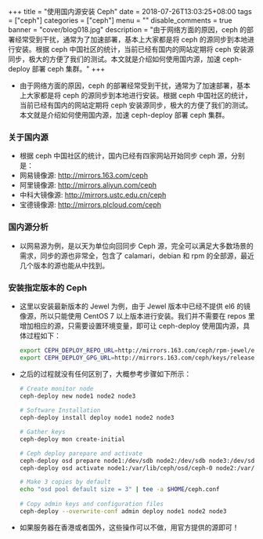 +++
title = "使用国内源安装 Ceph"
date = 2018-07-26T13:03:25+08:00
tags = ["ceph"]
categories = ["ceph"]
menu = ""
disable_comments = true
banner = "cover/blog018.jpg"
description = "由于网络方面的原因，ceph 的部署经常受到干扰，通常为了加速部署，基本上大家都是将 ceph 的源同步到本地进行安装。根据 ceph 中国社区的统计，当前已经有国内的网站定期将 ceph 安装源同步，极大的方便了我们的测试。本文就是介绍如何使用国内源，加速 ceph-deploy 部署 ceph 集群。"
+++

- 由于网络方面的原因，ceph 的部署经常受到干扰，通常为了加速部署，基本上大家都是将 ceph 的源同步到本地进行安装。根据 ceph 中国社区的统计，当前已经有国内的网站定期将 ceph 安装源同步，极大的方便了我们的测试。本文就是介绍如何使用国内源，加速 ceph-deploy 部署 ceph 集群。

### 关于国内源
- 根据 ceph 中国社区的统计，国内已经有四家网站开始同步 ceph 源，分别是：
- 网易镜像源: <http://mirrors.163.com/ceph>
- 阿里镜像源: <http://mirrors.aliyun.com/ceph>
- 中科大镜像源: <http://mirrors.ustc.edu.cn/ceph>
- 宝德镜像源: <http://mirrors.plcloud.com/ceph>
  
### 国内源分析

- 以网易源为例，是以天为单位向回同步 Ceph 源，完全可以满足大多数场景的需求，同步的源也非常全，包含了 calamari，debian 和 rpm 的全部源，最近几个版本的源也能从中找到。

### 安装指定版本的 Ceph
- 这里以安装最新版本的 Jewel 为例，由于 Jewel 版本中已经不提供 el6 的镜像源，所以只能使用 CentOS 7 以上版本进行安装。我们并不需要在 repos 里增加相应的源，只需要设置环境变量，即可让 ceph-deploy 使用国内源，具体过程如下：

  ```bash
  export CEPH_DEPLOY_REPO_URL=http://mirrors.163.com/ceph/rpm-jewel/el7
  export CEPH_DEPLOY_GPG_URL=http://mirrors.163.com/ceph/keys/release.asc
  ```

- 之后的过程就没有任何区别了，大概参考步骤如下所示：
  
  ```bash
  # Create monitor node
  ceph-deploy new node1 node2 node3
   
  # Software Installation
  ceph-deploy install deploy node1 node2 node3
  
  # Gather keys
  ceph-deploy mon create-initial
  
  # Ceph deploy parepare and activate
  ceph-deploy osd prepare node1:/dev/sdb node2:/dev/sdb node3:/dev/sdb
  ceph-deploy osd activate node1:/var/lib/ceph/osd/ceph-0 node2:/var/lib/ceph/osd/ceph-1 node3:/var/lib/ceph/osd/ceph-2

  # Make 3 copies by default
  echo "osd pool default size = 3" | tee -a $HOME/ceph.conf
 
  # Copy admin keys and configuration files
  ceph-deploy --overwrite-conf admin deploy node1 node2 node3
  ```

- 如果服务器在香港或者国外，这些操作可以不做，用官方提供的源即可！
